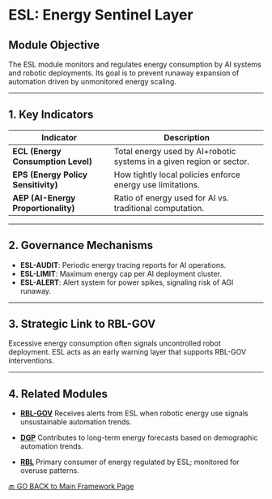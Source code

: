 # ESL: Energy Sentinel Layer

## Module Objective
The ESL module monitors and regulates energy consumption by AI systems and robotic deployments.
Its goal is to prevent runaway expansion of automation driven by unmonitored energy scaling.

---

## 1. Key Indicators

| Indicator | Description |
|----------|-------------|
| **ECL (Energy Consumption Level)** | Total energy used by AI+robotic systems in a given region or sector. |
| **EPS (Energy Policy Sensitivity)** | How tightly local policies enforce energy use limitations. |
| **AEP (AI-Energy Proportionality)** | Ratio of energy used for AI vs. traditional computation. |

---

## 2. Governance Mechanisms

- **ESL-AUDIT**: Periodic energy tracing reports for AI operations.
- **ESL-LIMIT**: Maximum energy cap per AI deployment cluster.
- **ESL-ALERT**: Alert system for power spikes, signaling risk of AGI runaway.

---

## 3. Strategic Link to RBL-GOV
Excessive energy consumption often signals uncontrolled robot deployment.
ESL acts as an early warning layer that supports RBL-GOV interventions.

---

## 4. Related Modules

- [**RBL-GOV**](RBL-GOV.md)
Receives alerts from ESL when robotic energy use signals unsustainable automation trends.

- [**DGP**](DGP.md)
Contributes to long-term energy forecasts based on demographic automation trends.

- [**RBL**](RBL.md)
Primary consumer of energy regulated by ESL; monitored for overuse patterns.

[🔙 GO BACK to Main Framework Page](https://frameworklori.github.io/lori-framework-site)

